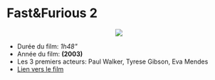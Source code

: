 ﻿# Fast&Furious 2

<div style="text-align:center"><img src="https://almightygoatman.files.wordpress.com/2015/05/2fast2furious2003a.jpg"></div>

* Durée du film: *1h48"*
* Année du film: **(2003)**
* Les 3 premiers acteurs: Paul Walker, Tyrese Gibson, Eva Mendes
* [ Lien vers le film](http://www.imdb.com/title/tt0322259/)
